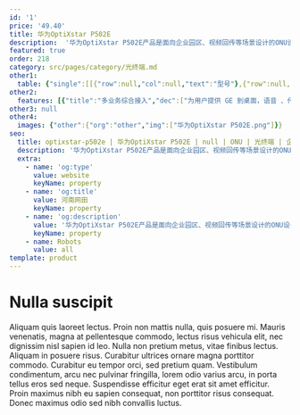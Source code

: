 ```yaml
---
id: '1'
price: '49.40'
title: 华为OptiXstar P502E
description:  '华为OptiXstar P502E产品是面向企业园区、视频回传等场景设计的ONU设备，支持10G EPON非对称SFP光模块接入， 并提供4个GE接口，为用户带来高质量的语音、数据和高清视频等业务体验。'
featured: true
order: 218
category: src/pages/category/光终端.md
other1: 
  table: {"single":[[{"row":null,"col":null,"text":"型号"},{"row":null,"col":null,"text":"华为OptiXstar P502E"}],[{"row":null,"col":null,"text":"尺寸（高×宽×深）"},{"row":null,"col":null,"text":"160mm x 110mm x 30mm"}],[{"row":null,"col":null,"text":"重量（不包含适配器）"},{"row":null,"col":null,"text":"约480g"}],[{"row":null,"col":null,"text":"工作环境温度"},{"row":null,"col":null,"text":"-40°C ～ +55°C"}],[{"row":null,"col":null,"text":"工作环境湿度"},{"row":null,"col":null,"text":"5% RH ～ 95% RH (noncondensing)"}],[{"row":null,"col":null,"text":"电源适配器额定输入范围"},{"row":null,"col":null,"text":"100–240 V AC, 50/60 Hz "}],[{"row":null,"col":null,"text":"防雷规格"},{"row":null,"col":null,"text":"GE：共模6kV，差模1.5kV\nAC电源：共模6kV，差模6kV"}],[{"row":null,"col":null,"text":"最大功耗"},{"row":null,"col":null,"text":"6.3W "}],[{"row":null,"col":null,"text":"网络侧接口"},{"row":null,"col":null,"text":"10G EPON非对称 "}],[{"row":null,"col":null,"text":"用户侧接口"},{"row":null,"col":null,"text":"4*GE"}],[{"row":null,"col":null,"text":"安装方式"},{"row":null,"col":null,"text":"室外网络箱安装，室内桌面平放、挂墙或网络箱中安装"}],[{"row":null,"col":null,"text":"SFP接口"},{"row":null,"col":null,"text":"• 支持10G EPON非对称光模块\n• 接口类型：SC/UPC\n• 遵循标准 IEEE 802.3av PRX30\n• 接收灵敏度：-28.5dBm\n• 过载光功率：-10dBm\n• 传输速率：上行速率1.25Gbit/s，下行速率10.3125Gbit/s\n• Type B单归属\n• Type B双归属（二层转发模式下支持） "}],[{"row":null,"col":null,"text":"GE电接口"},{"row":null,"col":null,"text":"• 接口类型：RJ-45\n• 10/100/1000 Mbit/s接口速率自适应\n• MDI/MDIX自动配置\n• MAC地址学习数配置\n• 基于以太端口的VLAN透传、过滤 "}]]}
other2:
  features: [{"title":"多业务综合接入","dec":["为用户提供 GE 到桌面，语音 、传真，视频监控等多种业务接入"]},{"title":"全场景适配","dec":["支持室内、室外部署，设备即插即用，匹配全场景视频监控业务应用"]},{"title":"高可靠性","dec":["支持Type B，光纤中断后50ms内完成倒换，业务“0”中断，视频回传7*24h永久在线，安全随行"]}]
other3: null
other4:
  images: {"other":{"org":"other","img":["华为OptiXstar P502E.png"]}}
seo:
  title: optixstar-p502e | 华为OptiXstar P502E | null | ONU | 光终端 | 企业光网络
  description: '华为OptiXstar P502E产品是面向企业园区、视频回传等场景设计的ONU设备，支持10G EPON非对称SFP光模块接入， 并提供4个GE接口，为用户带来高质量的语音、数据和高清视频等业务体验。'
  extra:
    - name: 'og:type'
      value: website
      keyName: property
    - name: 'og:title'
      value: 河南网田
      keyName: property
    - name: 'og:description'
      value: '华为OptiXstar P502E产品是面向企业园区、视频回传等场景设计的ONU设备，支持10G EPON非对称SFP光模块接入， 并提供4个GE接口，为用户带来高质量的语音、数据和高清视频等业务体验。'
      keyName: property
    - name: Robots
      value: all
template: product
---
```


# Nulla suscipit

Aliquam quis laoreet lectus. Proin non mattis nulla, quis posuere mi. Mauris venenatis, magna at pellentesque commodo, lectus risus vehicula elit, nec dignissim nisl sapien id leo. Nulla non pretium metus, vitae finibus lectus. Aliquam in posuere risus. Curabitur ultrices ornare magna porttitor commodo. Curabitur eu tempor orci, sed pretium quam. Vestibulum condimentum, arcu nec pulvinar fringilla, lorem odio varius arcu, in porta tellus eros sed neque. Suspendisse efficitur eget erat sit amet efficitur. Proin maximus nibh eu sapien consequat, non porttitor risus consequat. Donec maximus odio sed nibh convallis luctus.